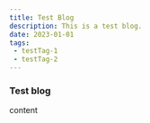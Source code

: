 ```yaml
---
title: Test Blog
description: This is a test blog.
date: 2023-01-01
tags:
 - testTag-1
 - testTag-2
---
```


### Test blog

content
